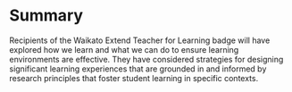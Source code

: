 # Summary
Recipients of the Waikato Extend Teacher for Learning badge will have explored how we learn and what we can do to ensure learning environments are effective. They have considered strategies for designing significant learning experiences that are grounded in and informed by research principles that foster student learning in specific contexts.
